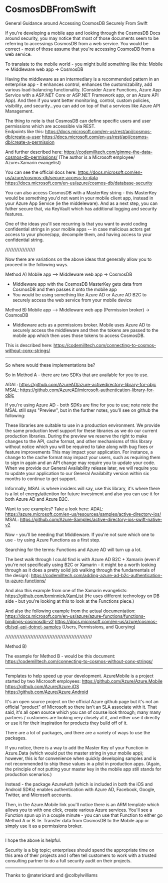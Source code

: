 # CosmosDBFromSwift
General Guidance around Accessing CosmosDB Securely From Swift

If you're developing a mobile app and looking through the CosmosDB Docs around security, you may notice that most of those documents seem to be referring to accessings CosmosDB from a web service.  You would be correct - most of those assume that you're accessing CosmosDB from a web service.

To translate to the mobile world - you might build something like this:
Mobile -> Middleware web app -> CosmosDB

Having the middleware as an intermediary is a recommended pattern in an enterprise app - it enhances control, enhances the customizability, add various load-balancing functionality. (Consider Azure Functions, Azure App Service with a ASP.NET Core or ASP.NET Framework app, or an Azure API App).  And then if you want better monitoring, control, custom policies, visibility, and security...you can add on top of that a services like Azure API Management.

The thing to note is that CosmosDB can define specific users and user permissions which are accessible via REST.  
Endpoints like this:
https://docs.microsoft.com/en-us/rest/api/cosmos-db/create-a-user
https://docs.microsoft.com/en-us/rest/api/cosmos-db/create-a-permission

And further described here:
https://codemilltech.com/gimme-the-data-cosmos-db-permissions/  (The author is a Microsoft employee/ Azure+Xamarin evangelist)

You can see the official docs here:
https://docs.microsoft.com/en-us/azure/cosmos-db/secure-access-to-data
https://docs.microsoft.com/en-us/azure/cosmos-db/database-security

You can also access CosmosDB with a MasterKey string - this MasterKey would be something you'd not want in your mobile client app, instead in your Azure App Service (ie the middeleware).  And as a next step, you can futher secure that, via KeyVault which has additional logging and security features.

One of the ideas you'll see recurring is that you want to avoid coding confidential strings in your moible apps -- in case malicious actors get access to your phone/app, decompile them, and having access to your confidential string.

///////////////////

Now there are variations on the above ideas that generally allow you to proceed in the following ways.

Method A)
Mobile app --> Middleware web app -> CosmosDB

- Middleware app with the CosmosDB MasterKey gets data from CosmosDB and then passes it onto the mobile app
- You would be using something like Azure AD or Azure AD B2C to securely access the web service from your mobile device

Method B) 
Mobile app --> Middleware web app (Permission broker) -> CosmosDB

- Middleware acts as a permissions broker.  Mobile uses Azure AD to securely access the middleware and then the tokens are passed to the mobile app which then uses those tokens to access CosmosDB.

This is described here: https://codemilltech.com/connecting-to-cosmos-without-conx-strings/

---------

So where would these implementations be?

So in Method A - there are two SDKs that are available for you to use.

ADAL: https://github.com/AzureAD/azure-activedirectory-library-for-objc
MSAL: https://github.com/AzureAD/microsoft-authentication-library-for-objc

If you're using Azure AD - both SDKs are fine for you to use;
note note the MSAL still says "Preview", but in the further notes, you'll see on github the following:

These libraries are suitable to use in a production environment. We provide the same production level support for these libraries as we do our current production libraries. During the preview we reserve the right to make changes to the API, cache format, and other mechanisms of this library without notice which you will be required to take along with bug fixes or feature improvements This may impact your application. For instance, a change to the cache format may impact your users, such as requiring them to sign in again and an API change may require you to update your code. When we provide our General Availability release later, we will require you to update your application to our General Availabilty version within six months to continue to get support.

Informally, MSAL is where insiders will say, use this library, it's where there is a lot of energy/attention for future investment and also you can use it for both Azure AD and Azure B2C.

Want to see examples? Take a look here:
ADAL: https://azure.microsoft.com/en-us/resources/samples/active-directory-ios/
MSAL: https://github.com/Azure-Samples/active-directory-ios-swift-native-v2

Now - you'll be needing that Middleware.  If you're not sure which one to use - try using Azure Functions as a first step.

Searching for the terms: Functions and Azure AD will turn up a lot.

The best walk through I could find is with Azure AD B2C + Xamarin (even if you're not specifically using B2C or Xamarin - it might be a worth looking through as it does a pretty solid job walking through the fundamentals of the design):
https://codemilltech.com/adding-azure-ad-b2c-authentication-to-azure-functions/

And also this example from one of the Xamarin evangelists:
https://github.com/brminnick/XamList  (He uses different technology on DB side - but you're looking at this to look at the Functions piece.)

And also the following example from the actual documentation:
https://docs.microsoft.com/en-us/azure/azure-functions/functions-bindings-cosmosdb-v2
https://docs.microsoft.com/en-us/azure/cosmos-db/sql-api-dotnet-samples (Users, Permissions, and Querying)

///////////////////////////////////////////////////////

Method B)

The example for Method B - would be this document:
https://codemilltech.com/connecting-to-cosmos-without-conx-strings/

---------

Templates to help speed up your development.
AzureMobile is a project started by two Microsoft employees:
https://github.com/Azure/Azure.Mobile
https://github.com/Azure/Azure.iOS
https://github.com/Azure/Azure.Android

It's an open source project on the official Azure github page but it's not an official "product" of Microsoft so there isn't an SLA associate with it.  That said, it's all open source which you can of course look through; many many partners / customers are looking very closely at it, and either use it directly or use it for their inspiration for products they build off of it.

There are a lot of packages, and there are a variety of ways to use the packages.

If you notice, there is a way to add the Master Key of your Function in Azure.Data (which would put the master string in your mobile app); however, this is for convenience when quickly developing samples and is not recommended to ship these values in a plist in production apps.  (Again, the principle of not putting your master key in the mobile app still stands for production scenarios.)

Instead - the package AzureAuth (which is included in both the iOS and Android SDKs) enables authentication with Azure AD, Facebook, Google, Twitter, and Microsoft accounts. 

Then, in the Azure.Mobile link you'll notice there is an ARM template which allows you to with one click, create various Azure services.  You'll see a Function spun up in a couple minute - you can use that Function to either go Method A or B.  Ie. Transfer data from CosmosDB to the Mobile app or simply use it as a permissions broker.

---------

I hope the above is helpful.

Security is a big topic; enterprises should spend the appropriate time on this area of their projects and I often tell customers to work with a trusted consulting partner to do a full security audit on their projects.

 ---------
 
 Thanks to @naterickard and @colbylwilliams



